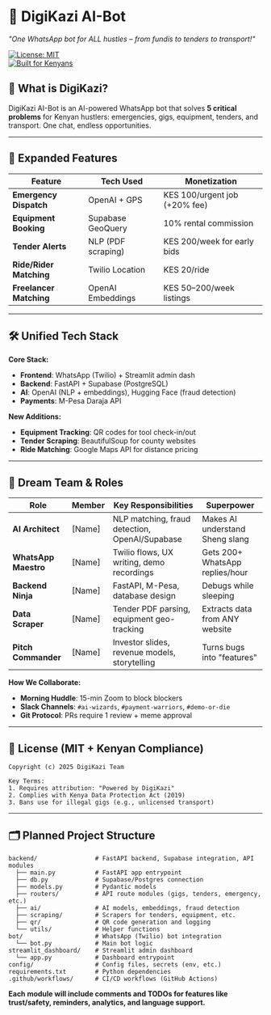 # 🚨 DigiKazi AI-Bot  
*"One WhatsApp bot for ALL hustles – from fundis to tenders to transport!"*  

[![License: MIT](https://img.shields.io/badge/License-MIT-green.svg)](LICENSE)  
[![Built for Kenyans](https://img.shields.io/badge/Made%20for-Kenya-FFD700)](https://vibehackathon.com)  



## 🚀 What is DigiKazi?

DigiKazi AI-Bot is an AI-powered WhatsApp bot that solves **5 critical problems** for Kenyan hustlers: emergencies, gigs, equipment, tenders, and transport. One chat, endless opportunities.

---

## 🌟 Expanded Features  
| Feature                | Tech Used          | Monetization                          |  
|------------------------|--------------------|---------------------------------------|  
| **Emergency Dispatch** | OpenAI + GPS       | KES 100/urgent job (+20% fee)         |  
| **Equipment Booking**  | Supabase GeoQuery  | 10% rental commission                 |  
| **Tender Alerts**      | NLP (PDF scraping) | KES 200/week for early bids           |  
| **Ride/Rider Matching**| Twilio Location    | KES 20/ride                           |  
| **Freelancer Matching**| OpenAI Embeddings  | KES 50–200/week listings              |  

---

## 🛠️ Unified Tech Stack  
**Core Stack:**  
- **Frontend**: WhatsApp (Twilio) + Streamlit admin dash  
- **Backend**: FastAPI + Supabase (PostgreSQL)  
- **AI**: OpenAI (NLP + embeddings), Hugging Face (fraud detection)  
- **Payments**: M-Pesa Daraja API  

**New Additions:**  
- **Equipment Tracking**: QR codes for tool check-in/out  
- **Tender Scraping**: BeautifulSoup for county websites  
- **Ride Matching**: Google Maps API for distance pricing  

---

## 👥 Dream Team & Roles  
| Role                  | Member       | Key Responsibilities                          | Superpower                          |  
|-----------------------|--------------|-----------------------------------------------|-------------------------------------|  
| **AI Architect**      | [Name]       | NLP matching, fraud detection, OpenAI/Supabase| Makes AI understand Sheng slang      |  
| **WhatsApp Maestro**  | [Name]       | Twilio flows, UX writing, demo recordings     | Gets 200+ WhatsApp replies/hour     |  
| **Backend Ninja**     | [Name]       | FastAPI, M-Pesa, database design              | Debugs while sleeping               |  
| **Data Scraper**      | [Name]       | Tender PDF parsing, equipment geo-tracking    | Extracts data from ANY website      |  
| **Pitch Commander**   | [Name]       | Investor slides, revenue models, storytelling | Turns bugs into "features"          |  

**How We Collaborate:**  
- **Morning Huddle**: 15-min Zoom to block blockers  
- **Slack Channels**: `#ai-wizards`, `#payment-warriors`, `#demo-or-die`  
- **Git Protocol**: PRs require 1 review + meme approval  

---

## 📜 License (MIT + Kenyan Compliance)  
```plaintext
Copyright (c) 2025 DigiKazi Team

Key Terms:
1. Requires attribution: "Powered by DigiKazi"
2. Complies with Kenya Data Protection Act (2019)
3. Bans use for illegal gigs (e.g., unlicensed transport)
```

---

## 🗂️ Planned Project Structure

```
backend/                # FastAPI backend, Supabase integration, API modules
  ├── main.py           # FastAPI app entrypoint
  ├── db.py             # Supabase/Postgres connection
  ├── models.py         # Pydantic models
  ├── routers/          # API route modules (gigs, tenders, emergency, etc.)
  ├── ai/               # AI models, embeddings, fraud detection
  ├── scraping/         # Scrapers for tenders, equipment, etc.
  ├── qr/               # QR code generation and logging
  └── utils/            # Helper functions
bot/                    # WhatsApp (Twilio) bot integration
  └── bot.py            # Main bot logic
streamlit_dashboard/    # Streamlit admin dashboard
  └── app.py            # Dashboard entrypoint
config/                 # Config files, secrets (env, etc.)
requirements.txt        # Python dependencies
.github/workflows/      # CI/CD workflows (GitHub Actions)
```

**Each module will include comments and TODOs for features like trust/safety, reminders, analytics, and language support.**